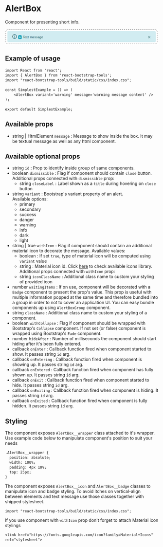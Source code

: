 # AlertBox

Component for presenting short info.

![AlertBox example](../../../../readme_img/AlertBoxExample.png)

## Example of usage

```
import React from 'react';
import { AlertBox } from 'react-bootstrap-tools';
import "react-bootstrap-tools/build/static/css/index.css";

const SimplestExample = () => (
    <AlertBox variant='warning' message='warning message content' />
);

export default SimplestExample;
```

## Available props

- string | HtmlElement `message` : Message to show inside the box. It may be textual message as well as any html component.

## Available optional props

- string `id` : Prop to identify inside group of same components.
- boolean `dismissible` : Flag if component should contain `close` button.
  Additional props connected with `dismissible` prop:
  - string `closeLabel` : Label shown as a `title` during hovering on `close` button
- string `variant` : Bootstrap's variant property of an alert.<br />
  Available options:
  - primary
  - secondary
  - success
  - danger
  - warning
  - info
  - dark
  - light
- string | true `withIcon` : Flag if component should contain an additional material icon to decorate the message.
  Available values:
  - boolean : If set `true`, type of material icon will be computed using `variant` value
  - string : Material icon id. Click [here](https://material.io/tools/icons/?style=baseline) to check available icons library.
    Additional props connected with `withIcon` prop:
  - string `iconClassName` : Additional class name to custom your styling of provided icon
- number `waitingItems` : If on use, component will be decorated with a `Badge` component to present the prop's value. This prop is useful with multiple information popped at the same time and therefore bundled into a group in order to not to cover an application UI. You can easy bundle components up using `AlertBoxGroup` component.
- string `className` : Additional class name to custom your styling of a component.
- boolean `withCollapse` : Flag if component should be wrapped with Bootstrap's `Collapse` component. If not set (or false) component is wrapped using Bootstrap's `Fade` component.
- number `hideAfter` : Number of milliseconds the component should start hiding after it's been fully entered.
- callback `onEnter` : Callback function fired when component started to show. It passes string `id` arg.
- callback `onEntering` : Callback function fired when component is showing up. It passes string `id` arg.
- callback `onEntered` : Callback function fired when component has fully shown up. It passes string `id` arg.
- callback `onExit` : Callback function fired when component started to hide. It passes string `id` arg.
- callback `onExiting` : Callback function fired when component is hiding. It passes string `id` arg.
- callback `onExited` : Callback function fired when component is fully hidden. It passes string `id` arg.

## Styling

The component exposes `AlertBox__wrapper` class attached to it's wrapper. Use example code below to manipulate component's position to suit your needs

```
.AlertBox__wrapper {
  position: absolute;
  width: 100%;
  padding: 4px 10%;
  top: 25px;
}
```

The component exposes `AlertBox__icon` and `AlertBox__badge` classes to manipulate icon and badge styling.
To avoid itches on vertical-align between elements and text message use those classes together with shipped stylesheet.

```
import "react-bootstrap-tools/build/static/css/index.css";
```

If you use component with `withIcon` prop don't forget to attach Material icon stylings

```
<link href="https://fonts.googleapis.com/icon?family=Material+Icons" rel="stylesheet">
```
